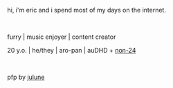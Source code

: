 hi, i'm eric and i spend most of my days on the internet.

​

furry | music enjoyer | content creator

20 y.o. | he/they | aro-pan | auDHD + [non-24](https://en.wikipedia.org/wiki/Non-24-hour_sleep–wake_disorder)

​

pfp by [julune](https://linktr.ee/julunes_art)
